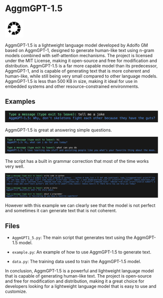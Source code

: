 # AggmGPT-1.5

<img src="logo.png" height="60px">

AggmGPT-1.5 is a lightweight language model developed by Adolfo GM based on AggmGPT-1, designed to generate human-like text using n-gram models combined with self-attention mechanisms. The project is licensed under the MIT License, making it open-source and free for modification and distribution. AggmGPT-1.5 is a far more capable model than its predecessor, AggmGPT-1, and is capable of generating text that is more coherent and human-like, while still being very small compared to other language models. AggmGPT-1.5 is less than 500 KB in size, making it ideal for use in embedded systems and other resource-constrained environments.
 
## Examples

![example](example.png)

AggmGPT-1.5 is great at answering simple questions.

![example](example2.png)

The script has a built in grammar correction that most of the time works very well.

![example](example3.png)

However with this example we can clearly see that the model is not perfect and sometimes it can generate text that is not coherent.

## Files

- `AggmGPT1_5.py`: The main script that generates text using the AggmGPT-1.5 model.

- `example.py`: An example of how to use AggmGPT-1.5 to generate text.

- `data.py`: The training data used to train the AggmGPT-1.5 model.


In conclusion, AggmGPT-1.5 is a powerful and lightweight language model that is capable of generating human-like text. The project is open-source and free for modification and distribution, making it a great choice for developers looking for a lightweight language model that is easy to use and customize.
